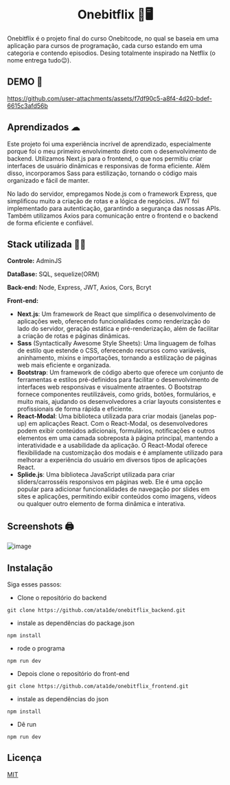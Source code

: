 
<h1 align='center'>Onebitflix 🚩🖥</h1>

Onebitflix é o projeto final do curso Onebitcode, no qual se baseia em uma aplicação para cursos de programação, cada curso estando em uma categoria e contendo episodios. Desing totalmente inspirado na Netflix (o nome entrega tudo😉).

## DEMO 📼



https://github.com/user-attachments/assets/f7df90c5-a8f4-4d20-bdef-6615c3afd56b



## Aprendizados ☁
Este projeto foi uma experiência incrível de aprendizado, especialmente porque foi o meu primeiro envolvimento direto com o desenvolvimento de backend. Utilizamos Next.js para o frontend, o que nos permitiu criar interfaces de usuário dinâmicas e responsivas de forma eficiente. Além disso, incorporamos Sass para estilização, tornando o código mais organizado e fácil de manter.

No lado do servidor, empregamos Node.js com o framework Express, que simplificou muito a criação de rotas e a lógica de negócios. JWT foi implementado para autenticação, garantindo a segurança das nossas APIs. Também utilizamos Axios para comunicação entre o frontend e o backend de forma eficiente e confiável.


## Stack utilizada 👩‍💻

 **Controle:** AdminJS

**DataBase:** SQL, sequelize(ORM)

**Back-end:** Node, Express, JWT, Axios, Cors, Bcryt

**Front-end:** 
- **Next.js**: Um framework de React que simplifica o desenvolvimento de aplicações web, oferecendo funcionalidades como renderização do lado do servidor, geração estática e pré-renderização, além de facilitar a criação de rotas e páginas dinâmicas.
- **Sass** (Syntactically Awesome Style Sheets): Uma linguagem de folhas de estilo que estende o CSS, oferecendo recursos como variáveis, aninhamento, mixins e importações, tornando a estilização de páginas web mais eficiente e organizada.
- **Bootstrap**: Um framework de código aberto que oferece um conjunto de ferramentas e estilos pré-definidos para facilitar o desenvolvimento de interfaces web responsivas e visualmente atraentes. O Bootstrap fornece componentes reutilizáveis, como grids, botões, formulários, e muito mais, ajudando os desenvolvedores a criar layouts consistentes e profissionais de forma rápida e eficiente.
- **React-Modal**: Uma biblioteca utilizada para criar modais (janelas pop-up) em aplicações React. Com o React-Modal, os desenvolvedores podem exibir conteúdos adicionais, formulários, notificações e outros elementos em uma camada sobreposta à página principal, mantendo a interatividade e a usabilidade da aplicação. O React-Modal oferece flexibilidade na customização dos modais e é amplamente utilizado para melhorar a experiência do usuário em diversos tipos de aplicações React.
- **Splide.js**: Uma biblioteca JavaScript utilizada para criar sliders/carrosséis responsivos em páginas web. Ele é uma opção popular para adicionar funcionalidades de navegação por slides em sites e aplicações, permitindo exibir conteúdos como imagens, vídeos ou qualquer outro elemento de forma dinâmica e interativa.

## Screenshots 🖨

![image](https://github.com/ata1de/onebitflix_frontend/assets/121314892/bb887c28-7773-4a51-9302-8b647f6ddfed)

## Instalação

Siga esses passos:

- Clone o repositório do backend

```
git clone https://github.com/ata1de/onebitflix_backend.git
```
- instale as dependências do package.json
```
npm install
```
- rode o programa

```
npm run dev
```

- Depois clone o repositório do front-end

```
git clone https://github.com/ata1de/onebitflix_frontend.git
```
- instale as dependências do json
```
npm install
```
- Dê run

```
npm run dev
```

## Licença

[MIT](https://choosealicense.com/licenses/mit/)

